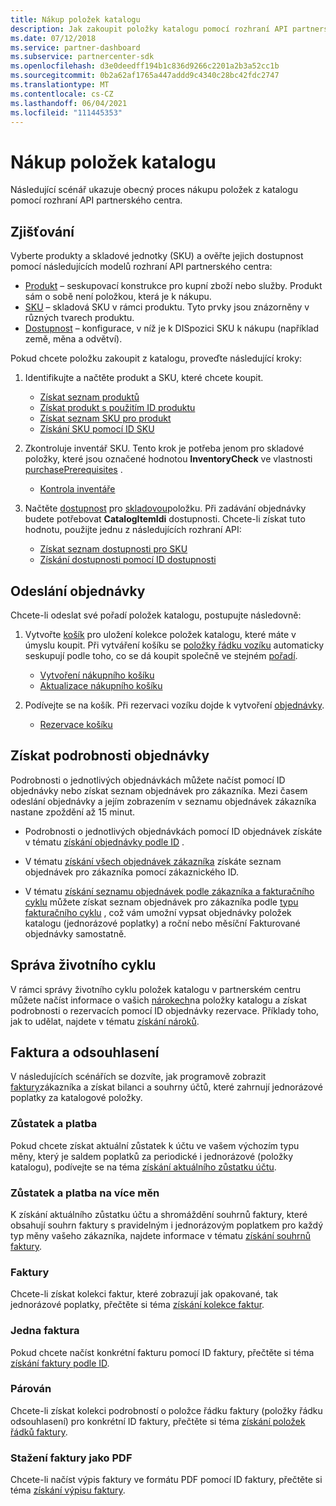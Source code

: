 ```yaml
---
title: Nákup položek katalogu
description: Jak zakoupit položky katalogu pomocí rozhraní API partnerského centra
ms.date: 07/12/2018
ms.service: partner-dashboard
ms.subservice: partnercenter-sdk
ms.openlocfilehash: d3e0deedff194b1c836d9266c2201a2b3a52cc1b
ms.sourcegitcommit: 0b2a62af1765a447addd9c4340c28bc42fdc2747
ms.translationtype: MT
ms.contentlocale: cs-CZ
ms.lasthandoff: 06/04/2021
ms.locfileid: "111445353"
---
```

# <a name="purchase-catalog-items"></a>Nákup položek katalogu

Následující scénář ukazuje obecný proces nákupu položek z katalogu pomocí rozhraní API partnerského centra.

## <a name="discovery"></a>Zjišťování

Vyberte produkty a skladové jednotky (SKU) a ověřte jejich dostupnost pomocí následujících modelů rozhraní API partnerského centra:

- [Produkt](product-resources.md#product) – seskupovací konstrukce pro kupní zboží nebo služby. Produkt sám o sobě není položkou, která je k nákupu.
- [SKU](product-resources.md#sku) – skladová SKU v rámci produktu. Tyto prvky jsou znázorněny v různých tvarech produktu.
- [Dostupnost](product-resources.md#availability) – konfigurace, v níž je k DISpozici SKU k nákupu (například země, měna a odvětví).

Pokud chcete položku zakoupit z katalogu, proveďte následující kroky:

1. Identifikujte a načtěte produkt a SKU, které chcete koupit.

   - [Získat seznam produktů](get-a-list-of-products.md)
   - [Získat produkt s použitím ID produktu](get-a-product-by-id.md)
   - [Získat seznam SKU pro produkt](get-a-list-of-skus-for-a-product.md)
   - [Získání SKU pomocí ID SKU](get-a-sku-by-id.md)

2. Zkontroluje inventář SKU. Tento krok je potřeba jenom pro skladové položky, které jsou označené hodnotou **InventoryCheck** ve vlastnosti [purchasePrerequisites](product-resources.md#sku) .

   - [Kontrola inventáře](check-inventory.md)

3. Načtěte [dostupnost](product-resources.md#availability) pro [skladovou](product-resources.md#sku)položku. Při zadávání objednávky budete potřebovat **CatalogItemIdi** dostupnosti. Chcete-li získat tuto hodnotu, použijte jednu z následujících rozhraní API:

   - [Získat seznam dostupnosti pro SKU](get-a-list-of-availabilities-for-a-sku.md)
   - [Získání dostupnosti pomocí ID dostupnosti](get-an-availability-by-id.md)

## <a name="order-submission"></a>Odeslání objednávky

Chcete-li odeslat své pořadí položek katalogu, postupujte následovně:

1. Vytvořte [košík](cart-resources.md) pro uložení kolekce položek katalogu, které máte v úmyslu koupit. Při vytváření košíku se [položky řádku vozíku](cart-resources.md#cartlineitem) automaticky seskupují podle toho, co se dá koupit společně ve stejném [pořadí](order-resources.md).

   - [Vytvoření nákupního košíku](create-a-cart.md)
   - [Aktualizace nákupního košíku](update-a-cart.md)

2. Podívejte se na košík. Při rezervaci vozíku dojde k vytvoření [objednávky](order-resources.md).

   - [Rezervace košíku](checkout-a-cart.md)

## <a name="get-order-details"></a>Získat podrobnosti objednávky

Podrobnosti o jednotlivých objednávkách můžete načíst pomocí ID objednávky nebo získat seznam objednávek pro zákazníka. Mezi časem odeslání objednávky a jejím zobrazením v seznamu objednávek zákazníka nastane zpoždění až 15 minut.

- Podrobnosti o jednotlivých objednávkách pomocí ID objednávek získáte v tématu [získání objednávky podle ID](get-an-order-by-id.md) .

- V tématu [získání všech objednávek zákazníka](get-all-of-a-customer-s-orders.md) získáte seznam objednávek pro zákazníka pomocí zákaznického ID.

- V tématu [získání seznamu objednávek podle zákazníka a fakturačního cyklu](get-a-list-of-orders-by-customer-and-billing-cycle-type.md) můžete získat seznam objednávek pro zákazníka podle [typu fakturačního cyklu](product-resources.md#billingcycletype) , což vám umožní vypsat objednávky položek katalogu (jednorázové poplatky) a roční nebo měsíční Fakturované objednávky samostatně.

## <a name="lifecycle-management"></a>Správa životního cyklu

V rámci správy životního cyklu položek katalogu v partnerském centru můžete načíst informace o vašich [nárokech](entitlement-resources.md)na položky katalogu a získat podrobnosti o rezervacích pomocí ID objednávky rezervace. Příklady toho, jak to udělat, najdete v tématu [získání nároků](get-a-collection-of-entitlements.md).   

## <a name="invoice-and-reconciliation"></a>Faktura a odsouhlasení

V následujících scénářích se dozvíte, jak programově zobrazit [faktury](invoice-resources.md)zákazníka a získat bilanci a souhrny účtů, které zahrnují jednorázové poplatky za katalogové položky.

### <a name="balance-and-payment"></a>Zůstatek a platba

Pokud chcete získat aktuální zůstatek k účtu ve vašem výchozím typu měny, který je saldem poplatků za periodické i jednorázové (položky katalogu), podívejte se na téma [získání aktuálního zůstatku účtu](get-the-reseller-s-current-account-balance.md).

### <a name="multi-currency-balance-and-payment"></a>Zůstatek a platba na více měn

K získání aktuálního zůstatku účtu a shromáždění souhrnů faktury, které obsahují souhrn faktury s pravidelným i jednorázovým poplatkem pro každý typ měny vašeho zákazníka, najdete informace v tématu [získání souhrnů faktury](get-invoice-summaries.md).

### <a name="invoices"></a>Faktury

Chcete-li získat kolekci faktur, které zobrazují jak opakované, tak jednorázové poplatky, přečtěte si téma [získání kolekce faktur](get-a-collection-of-invoices.md). 

### <a name="single-invoice"></a>Jedna faktura

Pokud chcete načíst konkrétní fakturu pomocí ID faktury, přečtěte si téma [získání faktury podle ID](get-invoice-by-id.md).  

### <a name="reconciliation"></a>Párován

Chcete-li získat kolekci podrobností o položce řádku faktury (položky řádku odsouhlasení) pro konkrétní ID faktury, přečtěte si téma [získání položek řádků faktury](get-invoiceline-items.md).  

### <a name="download-an-invoice-as-a-pdf"></a>Stažení faktury jako PDF

Chcete-li načíst výpis faktury ve formátu PDF pomocí ID faktury, přečtěte si téma [získání výpisu faktury](get-invoice-statement.md).
